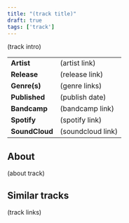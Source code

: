 ```yaml
---
title: "(track title)"
draft: true
tags: ['track']
---
```


(track intro)

|                  |                                  |
| ---------------- | -------------------------------- |
| **Artist**       | (artist link)                    |
| **Release**      | (release link)                   |
| **Genre(s)**     | (genre links)                    |
| **Published**    | (publish date)                   |
| **Bandcamp**     | (bandcamp link)                  |
| **Spotify**      | (spotify link)                   |
| **SoundCloud**   | (soundcloud link)                |

## About
(about track)

## Similar tracks
(track links)